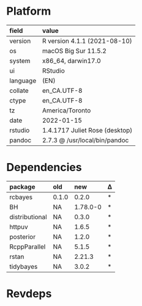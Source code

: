 # Platform

|field    |value                          |
|:--------|:------------------------------|
|version  |R version 4.1.1 (2021-08-10)   |
|os       |macOS Big Sur 11.5.2           |
|system   |x86_64, darwin17.0             |
|ui       |RStudio                        |
|language |(EN)                           |
|collate  |en_CA.UTF-8                    |
|ctype    |en_CA.UTF-8                    |
|tz       |America/Toronto                |
|date     |2022-01-15                     |
|rstudio  |1.4.1717 Juliet Rose (desktop) |
|pandoc   |2.7.3 @ /usr/local/bin/pandoc  |

# Dependencies

|package        |old   |new      |Δ  |
|:--------------|:-----|:--------|:--|
|rcbayes        |0.1.0 |0.2.0    |*  |
|BH             |NA    |1.78.0-0 |*  |
|distributional |NA    |0.3.0    |*  |
|httpuv         |NA    |1.6.5    |*  |
|posterior      |NA    |1.2.0    |*  |
|RcppParallel   |NA    |5.1.5    |*  |
|rstan          |NA    |2.21.3   |*  |
|tidybayes      |NA    |3.0.2    |*  |

# Revdeps

